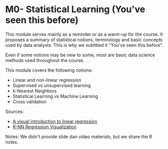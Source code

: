 # M0- Statistical Learning (You've seen this before)

This module serves mainly as a reminder or as a warm-up for the course. It  proposes a summary of statistical notions, terminology and basic concepts used by data analysts. This is why we subtitled it "You've seen this before". 

Even if some notions may be new to some, most are basic data science methods used throughout the course.

This module covers the following notions: 
- Linear and non-linear regression
- Supervised vs unsupervised learning
- k-Nearest Neighbors
- Statistical Learning vs Machine Learning
- Cross validation

Sources:
- [A visual introduction to linear regression](https://mlu-explain.github.io/linear-regression/)
- [K-NN Regression Visualization](https://xtophedataviz.shinyapps.io/KnnExplore/)

Notes: We didn't provide slide dan video materials, but we share the R notes.
